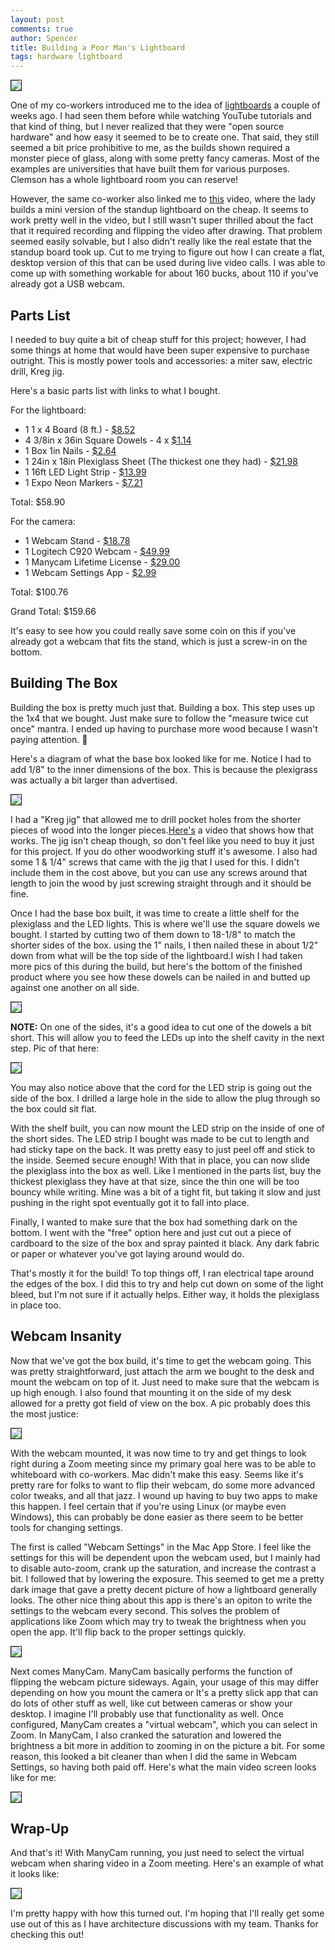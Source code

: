 ```yaml
---
layout: post
comments: true
author: Spencer
title: Building a Poor Man's Lightboard
tags: hardware lightboard
---
```


<img src="/img/posts/2018-10-25-Lightboard/Intro.png" style="max-width:50%; border:solid 1px;"/>

One of my co-workers introduced me to the idea of [lightboards](http://lightboard.info/) a couple of weeks ago. I had seen them before while watching YouTube tutorials and that kind of thing, but I never realized that they were "open source hardware" and how easy it seemed to be to create one. That said, they still seemed a bit price prohibitive to me, as the builds shown required a monster piece of glass, along with some pretty fancy cameras. Most of the examples are universities that have built them for various purposes. Clemson has a whole lightboard room you can reserve!

However, the same co-worker also linked me to [this](https://www.youtube.com/watch?v=L1au1JxMSaA) video, where the lady builds a mini version of the standup lightboard on the cheap. It seems to work pretty well in the video, but I still wasn't super thrilled about the fact that it required recording and flipping the video after drawing. That problem seemed easily solvable, but I also didn't really like the real estate that the standup board took up. Cut to me trying to figure out how I can create a flat, desktop version of this that can be used during live video calls. I was able to come up with something workable for about 160 bucks, about 110 if you've already got a USB webcam.

## **Parts List** ##

I needed to buy quite a bit of cheap stuff for this project; however, I had some things at home that would have been super expensive to purchase outright. This is mostly power tools and accessories: a miter saw, electric drill, Kreg jig.

Here's a basic parts list with links to what I bought.

For the lightboard:
- 1 1 x 4 Board (8 ft.) - [$8.52](https://www.homedepot.com/p/1-in-x-4-in-x-8-ft-Premium-Kiln-Dried-Square-Edge-Whitewood-Common-Board-914681/100023465)
- 4 3/8in x 36in Square Dowels - 4 x [$1.14](https://www.homedepot.com/p/3-8-in-x-36-in-Wood-Square-Dowel-HDW8306U/204354381)
- 1 Box 1in Nails - [$2.64](https://www.homedepot.com/p/Grip-Rite-16-1-2-x-1-in-Black-Panel-Board-Nails-6-oz-Pack-1PBBLK/202308574)
- 1 24in x 18in Plexiglass Sheet (The thickest one they had) - [$21.98](https://www.homedepot.com/p/LEXAN-24-in-x-18-in-x-0-093-in-Polycarbonate-Sheet-GE-07/202038064)
- 1 16ft LED Light Strip - [$13.99](https://www.amazon.com/gp/product/B076RQR47S)
- 1 Expo Neon Markers - [$7.21](https://www.amazon.com/gp/product/B0033AGVVG)


Total: $58.90

For the camera:
- 1 Webcam Stand - [$18.78](https://www.amazon.com/gp/product/B0794MQ45G)
- 1 Logitech C920 Webcam - [$49.99](https://www.amazon.com/gp/product/B006JH8T3S)
- 1 Manycam Lifetime License - [$29.00](https://manycam.com/buy/)
- 1 Webcam Settings App - [$2.99](https://itunes.apple.com/us/app/webcam-settings/id533696630?mt=12)


Total: $100.76

Grand Total: $159.66

It's easy to see how you could really save some coin on this if you've already got a webcam that fits the stand, which is just a screw-in on the bottom.

## **Building The Box** ##

Building the box is pretty much just that. Building a box. This step uses up the 1x4 that we bought. Just make sure to follow the "measure twice cut once" mantra. I ended up having to purchase more wood because I wasn't paying attention. :facepalm:

Here's a diagram of what the base box looked like for me. Notice I had to add 1/8" to the inner dimensions of the box. This is because the plexigrass was actually a bit larger than advertised. 

<img src="/img/posts/2018-10-25-Lightboard/BaseBox.png" style="max-width:50%; border:solid 1px;"/>

I had a "Kreg jig" that allowed me to drill pocket holes from the shorter pieces of wood into the longer pieces.[Here's](https://www.youtube.com/watch?v=oaSZKOl3jsQ) a video that shows how that works. The jig isn't cheap though, so don't feel like you need to buy it just for this project. If you do other woodworking stuff it's awesome. I also had some 1 & 1/4" screws that came with the jig that I used for this. I didn't include them in the cost above, but you can use any screws around that length to join the wood by just screwing straight through and it should be fine.

Once I had the base box built, it was time to create a little shelf for the plexiglass and the LED lights. This is where we'll use the square dowels we bought. I started by cutting two of them down to 18-1/8" to match the shorter sides of the box. using the 1" nails, I then nailed these in about 1/2" down from what will be the top side of the lightboard.I wish I had taken more pics of this during the build, but here's the bottom of the finished product where you see how these dowels can be nailed in and butted up against one another on all side. 

<img src="/img/posts/2018-10-25-Lightboard/CornerShot.jpg" style="max-width:50%; border:solid 1px;"/>


**NOTE:** On one of the sides, it's a good idea to cut one of the dowels a bit short. This will allow you to feed the LEDs up into the shelf cavity in the next step. Pic of that here: 

<img src="/img/posts/2018-10-25-Lightboard/ShortDowel.jpg" style="max-width:50%; border:solid 1px;"/>

You may also notice above that the cord for the LED strip is going out the side of the box. I drilled a large hole in the side to allow the plug through so the box could sit flat.

With the shelf built, you can now mount the LED strip on the inside of one of the short sides. The LED strip I bought was made to be cut to length and had sticky tape on the back. It was pretty easy to just peel off and stick to the inside. Seemed secure enough! With that in place, you can now slide the plexiglass into the box as well. Like I mentioned in the parts list, buy the thickest plexiglass they have at that size, since the thin one will be too bouncy while writing. Mine was a bit of a tight fit, but taking it slow and just pushing in the right spot eventually got it to fall into place.

Finally, I wanted to make sure that the box had something dark on the bottom. I went with the "free" option here and just cut out a piece of cardboard to the size of the box and spray painted it black. Any dark fabric or paper or whatever you've got laying around would do.

That's mostly it for the build! To top things off, I ran electrical tape around the edges of the box. I did this to try and help cut down on some of the light bleed, but I'm not sure if it actually helps. Either way, it holds the plexiglass in place too.

## **Webcam Insanity** ##

Now that we've got the box build, it's time to get the webcam going. This was pretty straightforward, just attach the arm we bought to the desk and mount the webcam on top of it. Just need to make sure that the webcam is up high enough. I also found that mounting it on the side of my desk allowed for a pretty got field of view on the box. A pic probably does this the most justice:

<img src="/img/posts/2018-10-25-Lightboard/Desktop.jpg" style="max-width:50%; border:solid 1px;"/>

With the webcam mounted, it was now time to try and get things to look right during a Zoom meeting since my primary goal here was to be able to whiteboard with co-workers. Mac didn't make this easy. Seems like it's pretty rare for folks to want to flip their webcam, do some more advanced color tweaks, and all that jazz. I wound up having to buy two apps to make this happen. I feel certain that if you're using Linux (or maybe even Windows), this can probably be done easier as there seem to be better tools for changing settings.

The first is called "Webcam Settings" in the Mac App Store. I feel like the settings for this will be dependent upon the webcam used, but I mainly had to disable auto-zoom, crank up the saturation, and increase the contrast a bit. I followed that by lowering the exposure. This seemed to get me a pretty dark image that gave a pretty decent picture of how a lightboard generally looks. The other nice thing about this app is there's an opiton to write the settings to the webcam every second. This solves the problem of applications like Zoom which may try to tweak the brightness when you open the app. It'll flip back to the proper settings quickly.

<img src="/img/posts/2018-10-25-Lightboard/WebcamSettings.png" style="max-width:50%; border:solid 1px;"/>

Next comes ManyCam. ManyCam basically performs the function of flipping the webcam picture sideways. Again, your usage of this may differ depending on how you mount the camera or  It's a pretty slick app that can do lots of other stuff as well, like cut between cameras or show your desktop. I imagine I'll probably use that functionality as well. Once configured, ManyCam creates a "virtual webcam", which you can select in Zoom. In ManyCam, I also cranked the saturation and lowered the brightness a bit more in addition to zooming in on the picture a bit. For some reason, this looked a bit cleaner than when I did the same in Webcam Settings, so having both paid off. Here's what the main video screen looks like for me:

<img src="/img/posts/2018-10-25-Lightboard/ManyCam.png" style="max-width:50%; border:solid 1px;"/>

## **Wrap-Up** ##

And that's it! With ManyCam running, you just need to select the virtual webcam when sharing video in a Zoom meeting. Here's an example of what it looks like:

<img src="/img/posts/2018-10-25-Lightboard/Zoom.png" style="max-width:50%; border:solid 1px;"/>

I'm pretty happy with how this turned out. I'm hoping that I'll really get some use out of this as I have architecture discussions with my team. Thanks for checking this out!